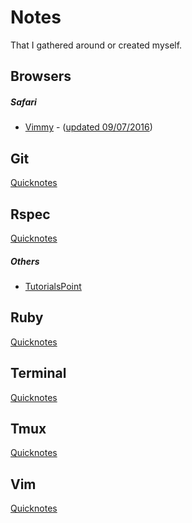 # Notes
That I gathered around or created myself.

## Browsers

##### Safari
  * [Vimmy](https://github.com/ogirginc/Notes/tree/master/Browsers/Safari) - ([updated 09/07/2016](http://gggritso.com/Vimmy.safariextension/))

## Git
[Quicknotes]()

## Rspec
[Quicknotes](https://github.com/ogirginc/Notes/blob/master/Rspec/Notes/README.)

##### Others
* [TutorialsPoint](https://github.com/ogirginc/Notes/tree/master/Rspec/TutorialsPoint)

## Ruby
[Quicknotes]()

## Terminal
[Quicknotes]()

## Tmux
[Quicknotes]()

## Vim
[Quicknotes]()
